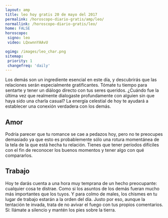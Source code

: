 ```yaml
---
layout: amp
title: leo hoy gratis 20 de mayo del 2017 
permalink: /horoscopo-diario-gratis/amp/leo/
normallink: /horoscopo-diario-gratis/leo/
home: FALSE
horoscopo:
 signo: leo
 video: LQxwnnYAAvU

ogimg: /images/leo_char.png
sitemap:
 priority: 1
 changefreq: 'daily'
---
```



Los demás son un ingrediente esencial en este día, y descubrirás que las relaciones serán especialmente gratificantes. Tómate tu tiempo para sentarte y tener un diálogo directo con tus seres queridos. ¿Cuándo fue la última vez que realmente dialogaste profundamente con alguien sin que haya sido una charla casual? La energía celestial de hoy te ayudará a establecer una conexión verdadera con los demás.

## Amor

Podría parecer que tu romance se cae a pedazos hoy, pero no te preocupes demasiado ya que esto es probablemente sólo una rotura momentánea de la tela de la que está hecha tu relación. Tienes que tener períodos difíciles con el fin de reconocer los buenos momentos y tener algo con qué compararlos.

## Trabajo

Hoy te darás cuenta a una hora muy temprana de un hecho preocupante: cualquier cosa te distrae. Como si los asuntos de los demás fueran mucho más importantes que los tuyos. Y para colmo de males, los chismes en tu lugar de trabajo estarán a la orden del día. Justo por eso, aunque la tentación te invada, trata de no avivar el fuego con tus propios comentarios. Sí: llámate a silencio y mantén los pies sobre la tierra.